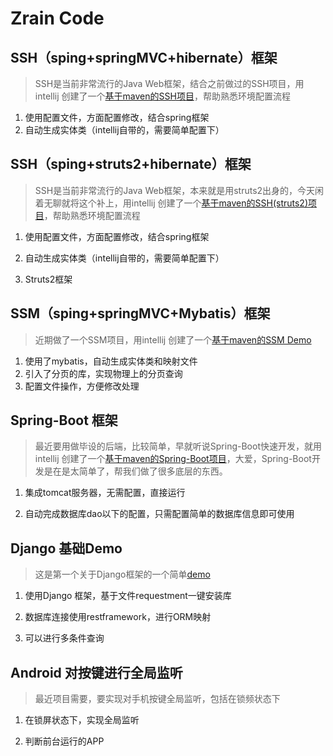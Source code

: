 # Zrain Code

## SSH（sping+springMVC+hibernate）框架
 > SSH是当前非常流行的Java Web框架，结合之前做过的SSH项目，用intellij 创建了一个[基于maven的SSH项目](https://github.com/rain18/demoCode/tree/master/SSHDemo)，帮助熟悉环境配置流程
  
  1. 使用配置文件，方面配置修改，结合spring框架
   
  2. 自动生成实体类（intellij自带的，需要简单配置下）
  
## SSH（sping+struts2+hibernate）框架
 > SSH是当前非常流行的Java Web框架，本来就是用struts2出身的，今天闲着无聊就将这个补上，用intellij 创建了一个[基于maven的SSH(struts2)项目](https://github.com/rain18/demoCode/tree/master/SSH2Demo)，帮助熟悉环境配置流程
  
  1. 使用配置文件，方面配置修改，结合spring框架
  
  2. 自动生成实体类（intellij自带的，需要简单配置下）
  
  3. Struts2框架

 
## SSM（sping+springMVC+Mybatis）框架
 > 近期做了一个SSM项目，用intellij 创建了一个[基于maven的SSM Demo](https://github.com/rain18/demoCode/tree/master/SSMDemo)
   
  1. 使用了mybatis，自动生成实体类和映射文件
   
  2. 引入了分页的库，实现物理上的分页查询
   
  3. 配置文件操作，方便修改处理
  
  
## Spring-Boot 框架
 > 最近要用做毕设的后端，比较简单，早就听说Spring-Boot快速开发，就用intellij 创建了一个[基于maven的Spring-Boot项目](https://github.com/rain18/spring-Boot)，大爱，Spring-Boot开发是在是太简单了，帮我们做了很多底层的东西。
   
  1. 集成tomcat服务器，无需配置，直接运行
  
  2. 自动完成数据库dao以下的配置，只需配置简单的数据库信息即可使用


## Django 基础Demo
 > 这是第一个关于Django框架的一个简单[demo](https://github.com/rain18/django_ebusiness)
 
 1. 使用Django 框架，基于文件requestment一键安装库
 
 2. 数据库连接使用restframework，进行ORM映射
 
 3. 可以进行多条件查询
 
## Android 对按键进行全局监听
 > 最近项目需要，要实现对手机按键全局监听，包括在锁频状态下
 
 1. 在锁屏状态下，实现全局监听
 
 2. 判断前台运行的APP
